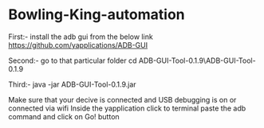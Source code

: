# Bowling-King-automation

First:- install the adb gui from the below link
https://github.com/yapplications/ADB-GUI

Second:- go to that particular folder
cd ADB-GUI-Tool-0.1.9\ADB-GUI-Tool-0.1.9

Third:- java -jar ADB-GUI-Tool-0.1.9.jar

Make sure that your decive is connected and USB debugging is on or connected via wifi
Inside the yapplication click to terminal paste the adb command and click on Go! button
